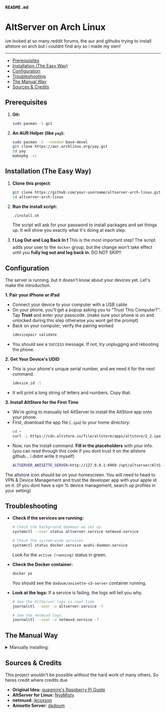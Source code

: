 ### `README.md`

# AltServer on Arch Linux
ive looked at so many reddit forums, the aur and githubs trying to install altstore on arch but i couldnt find any so i made my own!

---

- [Prerequisites](#prerequisites)
- [Installation (The Easy Way)](#installation-the-easy-way)
- [Configuration](#configuration)
- [Troubleshooting](#troubleshooting)
- [The Manual Way](#the-manual-way)
- [Sources & Credits](#sources--credits)

## Prerequisites

1.  **Git:** 
    ```sh
    sudo pacman -S git
    ```

2.  **An AUR Helper (like `yay`):**
    ```sh
    sudo pacman -S --needed base-devel
    git clone https://aur.archlinux.org/yay.git
    cd yay
    makepkg -si
    ```

## Installation (The Easy Way)

1.  **Clone this project:**
    ```sh
    git clone https://github.com/your-username/altserver-arch-linux.git
    cd altserver-arch-linux
    ```

2.  **Run the install script:**
    ```sh
    ./install.sh
    ```
    The script will ask for your password to install packages and set things up. It will show you exactly what it's doing at each step.

3.  **❗ Log Out and Log Back In ❗**
    This is the most important step! The script adds your user to the `docker` group, but the change won't take effect until you **fully log out and log back in**. DO NOT SKIP!!

## Configuration

The server is running, but it doesn't know about your devices yet. Let's make the introduction.

**1. Pair your iPhone or iPad**
   - Connect your device to your computer with a USB cable.
   - On your phone, you'll get a popup asking you to "Trust This Computer?". Tap **Trust** and enter your passcode. (make sure your phone is on and unlocked during this step otherwise you wont get the prompt)
   - Back on your computer, verify the pairing worked
     ```sh
     idevicepair validate
     ```
   - You should see a `SUCCESS` message. If not, try unplugging and rebooting the phone.

**2. Get Your Device's UDID**
   - This is your phone's unique serial number, and we need it for the next command.
     ```sh
     idevice_id -l
     ```
   - It will print a long string of letters and numbers. Copy that.

**3. Install AltStore for the First Time**
   - We're going to manually tell AltServer to install the AltStore app onto your phone.
   - First, download the app file (`.ipa`) to your home directory:
     ```sh
     cd ~
     curl -L https://cdn.altstore.io/file/altstore/apps/altstore/2_2.ipa > AltStore.ipa
     ```
   - Now, run the install command. **Fill in the placeholders** with your info. (you can read through this code if you dont trust it on the altstore github... i didnt write it myself)
     ```sh
     ALTSERVER_ANISETTE_SERVER=http://127.0.0.1:6969 /opt/altserver/AltServer -u <YOUR_UDID_HERE> -a <your-apple-id@email.com> -p <your-apple-password> ~/AltStore.ipa
     ```

The altstore icon should be on your homescreen. You will need to head to VPN & Device Management and trust the developer app with your apple id on it. (if you dont have a vpn % device management, search up profiles in your setting)

## Troubleshooting

- **Check if the services are running:**
  ```sh
  # Check the background daemons we set up
  systemctl --user status altserver.service netmuxd.service

  # Check the system-wide services
  systemctl status docker.service avahi-daemon.service
  ```
  Look for the `active (running)` status in green.

- **Check the Docker container:**
  ```sh
  docker ps
  ```
  You should see the `dadoum/anisette-v3-server` container running.

- **Look at the logs:**
  If a service is failing, the logs will tell you why.
  ```sh
  # See the AltServer logs in real-time
  journalctl --user -u altserver.service -f

  # See the netmuxd logs
  journalctl --user -u netmuxd.service -f
  ```

## The Manual Way

<details>
<summary>Manually installing:</summary>

Here's a breakdown of what the `install.sh` script does

1.  **Install Dependencies:**
    ```sh
    sudo pacman -S --needed avahi usbmuxd libplist libimobiledevice libimobiledevice-glue gtk3 openssl rustup docker
    yay -S --needed libtatsu-git
    ```
2.  **Setup Rust:**
    ```sh
    rustup toolchain install stable && rustup default stable
    ```
3.  **Download Binaries:**
    ```sh
    sudo mkdir -p /opt/altserver
    sudo wget https://github.com/NyaMisty/AltServer-Linux/releases/download/v0.0.5/AltServer-x86_64 -O /opt/altserver/AltServer
    sudo wget https://github.com/jkcoxson/netmuxd/releases/download/v0.1.4/x86_64-linux-netmuxd -O /opt/altserver/netmuxd
    sudo chmod +x /opt/altserver/AltServer /opt/altserver/netmuxd
    ```
4.  **Setup System Services:**
    ```sh
    sudo systemctl enable --now avahi-daemon.service usbmuxd.service docker.service
    ```
5.  **Setup User Services:**
    Create the file `~/.config/systemd/user/netmuxd.service`:
    ```ini
    [Unit]
    Description=netmuxd for AltServer
    After=network-online.target

    [Service]
    ExecStart=/opt/altserver/netmuxd

    [Install]
    WantedBy=default.target
    ```
    Create `~/.config/systemd/user/altserver.service`:
    ```ini
    [Unit]
    Description=AltServer Daemon
    After=network-online.target netmuxd.service

    [Service]
    Environment="ALTSERVER_ANISETTE_SERVER=http://127.0.0.1:6969"
    ExecStart=/opt/altserver/AltServer

    [Install]
    WantedBy=default.target
    ```
    Then enable them:
    ```sh
    systemctl --user daemon-reload
    systemctl --user enable --now netmuxd.service altserver.service
    ```
6.  **Setup Docker & Anisette:**
    ```sh
    sudo usermod -aG docker $USER
    # LOG OUT AND LOG BACK IN HERE!
  :/lib/ dadoum/anisette-v3-server
    ```
</details>

## Sources & Credits

This project wouldn't be possible without the hard work of many others. So heres credit where credits due

-   **Original Idea:** [quagmire's Raspberry Pi Guide](https://github.com/quagmire/alt-server-pi-guide)
-   **AltServer for Linux:** [NyaMisty](https://github.com/NyaMisty/AltServer-Linux)
-   **netmuxd:** [jkcoxson](https://github.com/jkcoxson/netmuxd)
-   **Anisette Server:** [dadoum](https://github.com/dadoum/anisette-v3-server)